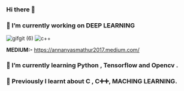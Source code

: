 ### Hi there 👋
### 🔭 I’m currently working on DEEP LEARNING
![gifgit (6)](https://user-images.githubusercontent.com/68476475/122043614-28345080-cdf9-11eb-9e7c-efc8385c18e4.gif)
![c++](https://user-images.githubusercontent.com/68476475/114379340-52258880-9ba6-11eb-9ef5-5ce7152a1fb8.gif)




**MEDIUM:-** https://annanyasmathur2017.medium.com/
### 🌱 I’m currently learning Python , Tensorflow and Opencv . 
### 📙 Previously I learnt about C , C➕➕, MACHING LEARNING.
<!-- 👯 I’m looking to collaborate on ...
- 🤔 I’m looking for help with ...
- 💬 Ask me about ...
- 📫 How to reach me: ...
- 😄 Pronouns: ...
- ⚡ Fun fact: ...
-->

